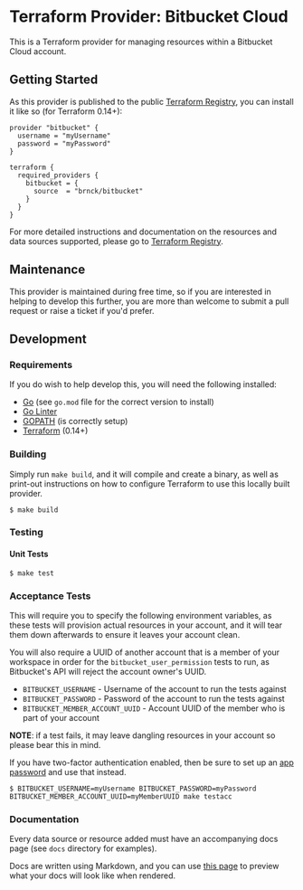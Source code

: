 # Terraform Provider: Bitbucket Cloud
This is a Terraform provider for managing resources within a Bitbucket Cloud account.

## Getting Started
As this provider is published to the public [Terraform Registry](https://registry.terraform.io/providers/brnck/bitbucket/),
you can install it like so (for Terraform 0.14+):
```hcl
provider "bitbucket" {
  username = "myUsername"
  password = "myPassword"
}

terraform {
  required_providers {
    bitbucket = {
      source  = "brnck/bitbucket"
    }
  }
}
```

For more detailed instructions and documentation on the resources and data sources supported, please go to
[Terraform Registry](https://registry.terraform.io/providers/brnck/bitbucket/latest/docs).

## Maintenance
This provider is maintained during free time, so if you are interested in helping to develop this further, you
are more than welcome to submit a pull request or raise a ticket if you'd prefer.

## Development

### Requirements
If you do wish to help develop this, you will need the following installed:
* [Go](http://www.golang.org) (see `go.mod` file for the correct version to install)
* [Go Linter](https://formulae.brew.sh/formula/golangci-lint)
* [GOPATH](http://golang.org/doc/code.html#GOPATH) (is correctly setup)
* [Terraform](https://www.terraform.io/downloads.html) (0.14+)

### Building
Simply run `make build`, and it will compile and create a binary, as well as print-out instructions
on how to configure Terraform to use this locally built provider.
```shell
$ make build
```

### Testing

#### Unit Tests 
```shell
$ make test
```

### Acceptance Tests
This will require you to specify the following environment variables, as these tests will provision actual resources in
your account, and it will tear them down afterwards to ensure it leaves your account clean.

You will also require a UUID of another account that is a member of your workspace in order for the `bitbucket_user_permission` 
tests to run, as Bitbucket's API will reject the account owner's UUID.

* `BITBUCKET_USERNAME` - Username of the account to run the tests against
* `BITBUCKET_PASSWORD` - Password of the account to run the tests against
* `BITBUCKET_MEMBER_ACCOUNT_UUID` - Account UUID of the member who is part of your account

**NOTE**: if a test fails, it may leave dangling resources in your account so please bear this in mind.

If you have two-factor authentication enabled, then be sure to set up an [app password](https://support.atlassian.com/bitbucket-cloud/docs/app-passwords/) and use that instead.
```shell
$ BITBUCKET_USERNAME=myUsername BITBUCKET_PASSWORD=myPassword BITBUCKET_MEMBER_ACCOUNT_UUID=myMemberUUID make testacc
```

### Documentation
Every data source or resource added must have an accompanying docs page (see `docs` directory for examples).

Docs are written using Markdown, and you can use [this page](https://registry.terraform.io/tools/doc-preview) to preview what your docs will look like when rendered.
